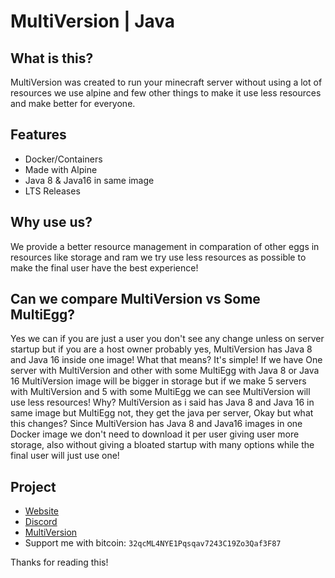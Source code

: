 # MultiVersion | Java

## What is this?
MultiVersion was created to run your minecraft server without using a lot of resources we use alpine and few other things to make it use less resources and make better for everyone.

## Features
- Docker/Containers
- Made with Alpine
- Java 8 & Java16 in same image
- LTS Releases

## Why use us?
We provide a better resource management in comparation of other eggs in resources like storage and ram we try use less resources as possible to make the final user have the best experience!

## Can we compare MultiVersion vs Some MultiEgg?
Yes we can if you are just a user you don't see any change unless on server startup but if you are a host owner probably yes, MultiVersion has Java 8 and Java 16 inside one image! What that means? It's simple! If we have One server with MultiVersion and other with some MultiEgg with Java 8 or Java 16 MultiVersion image will be bigger in storage but if we make 5 servers with MultiVersion and 5 with some MultiEgg we can see MultiVersion will use less resources! Why? MultiVersion as i said has Java 8 and Java 16 in same image but MultiEgg not, they get the java per server, Okay but what this changes? Since MultiVersion has Java 8 and Java16 images in one Docker image we don't need to download it per user giving user more storage, also without giving a bloated startup with many options while the final user will just use one!

## Project
- [Website](https://dviih.technology/multiversion)
- [Discord](https://discord.gg/yeGVePk99p)
- [MultiVersion](https://github.com/MultiVersion/)
- Support me with bitcoin: `32qcML4NYE1Pqsqav7243C19Zo3Qaf3F87`

Thanks for reading this!